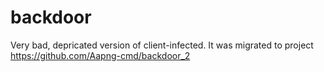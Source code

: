 # backdoor
Very bad, depricated version of client-infected. It was migrated to project https://github.com/Aapng-cmd/backdoor_2

